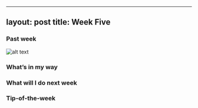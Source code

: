 
---
layout: post
title: Week Five
---

### Past week
![alt text](https://www.google.com/url?sa=i&rct=j&q=&esrc=s&source=images&cd=&ved=0ahUKEwjE2Jm63avPAhUi7oMKHQYuCxMQjRwIBw&url=http%3A%2F%2Fwww.smosh.com%2Fsmosh-pit%2Fmemes%2F28-best-tweets-blurred-mr-krabs-meme&psig=AFQjCNE4ukvBs77oPLHwIQ9ViVpCaJhNnw&ust=1474934514881239 "m krabs")


### What’s in my way


### What will I do next week


### Tip-of-the-week

